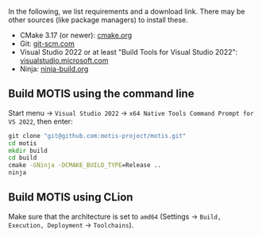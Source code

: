 In the following, we list requirements and a download link. There may be other sources (like package managers) to install these.

- CMake 3.17 (or newer): [cmake.org](https://cmake.org/download/)
- Git: [git-scm.com](https://git-scm.com/download/win)
- Visual Studio 2022 or at least "Build Tools for Visual Studio 2022": [visualstudio.microsoft.com](https://visualstudio.microsoft.com/de/downloads/)
- Ninja: [ninja-build.org](https://ninja-build.org/)


## Build MOTIS using the command line

Start menu -> `Visual Studio 2022` -> `x64 Native Tools Command Prompt for VS 2022`, then enter:

```bat
git clone "git@github.com:motis-project/motis.git"
cd motis
mkdir build
cd build
cmake -GNinja -DCMAKE_BUILD_TYPE=Release ..
ninja
```

## Build MOTIS using CLion

Make sure that the architecture is set to `amd64` (Settings -> `Build, Execution, Deployment` -> `Toolchains`).

